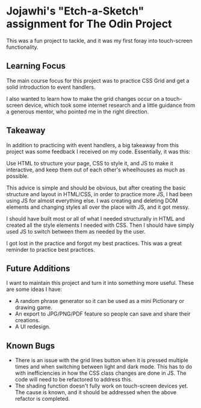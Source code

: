 # Jojawhi's "Etch-a-Sketch" assignment for The Odin Project

This was a fun project to tackle, and it was my first foray into touch-screen functionality.

## Learning Focus

The main course focus for this project was to practice CSS Grid and get a solid introduction to event handlers.

I also wanted to learn how to make the grid changes occur on a touch-screen device, which took some internet research and a little guidance from a generous mentor, who pointed me in the right direction.

## Takeaway

In addition to practicing with event handlers, a big takeaway from this project was some feedback I received on my code. Essentially, it was this:

  Use HTML to structure your page, CSS to style it, and JS to make it interactive, and keep them out of each other's wheelhouses as much as possible.

This advice is simple and should be obvious, but after creating the basic structure and layout in HTML/CSS, in order to practice more JS, I had been using JS for almost everything else. I was creating and deleting DOM elements and changing styles all over the place with JS, and it got messy.

I should have built most or all of what I needed structurally in HTML and created all the style elements I needed with CSS. Then I should have simply used JS to switch between them as needed by the user.

I got lost in the practice and forgot my best practices. This was a great reminder to practice best practices.

## Future Additions

I want to maintain this project and turn it into something more useful. These are some ideas I have:

  - A random phrase generator so it can be used as a mini Pictionary or drawing game.
  - An export to JPG/PNG/PDF feature so people can save and share their creations.
  - A UI redesign.

## Known Bugs

  - There is an issue with the grid lines button when it is pressed multiple times and when switching between light and dark mode. This has to do with inefficiencies in how the CSS class changes are done in JS. The code will need to be refactored to address this.
  - The shading function doesn't fully work on touch-screen devices yet. The cause is known, and it should be addressed when the above refactor is completed.
